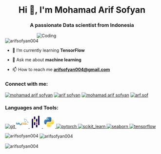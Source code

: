 <h1 align="center">Hi 👋, I'm Mohamad Arif Sofyan</h1>
<h3 align="center">A passionate Data scientist from Indonesia</h3>
<img align="right" alt="Coding" width="400" src="https://cdn.dribbble.com/users/1162077/screenshots/3848914/programmer.gif">

<p align="left"> <img src="https://komarev.com/ghpvc/?username=arifsofyan004&label=Profile%20views&color=0e75b6&style=flat" alt="arifsofyan004" /> </p>

- 🌱 I’m currently learning **TensorFlow**

- 💬 Ask me about **machine learning**

- 📫 How to reach me **arifsofyan004@gmail.com**

<h3 align="left">Connect with me:</h3>
<p align="left">
<a href="https://linkedin.com/in/[mohamad arif sofyan](https://www.linkedin.com/in/mohamadarifsofyan/)" target="blank"><img align="center" src="https://raw.githubusercontent.com/rahuldkjain/github-profile-readme-generator/master/src/images/icons/Social/linked-in-alt.svg" alt="mohamad arif sofyan" height="30" width="40" /></a>
<a href="https://kaggle.com/arif sofyan" target="blank"><img align="center" src="https://raw.githubusercontent.com/rahuldkjain/github-profile-readme-generator/master/src/images/icons/Social/kaggle.svg" alt="arif sofyan" height="30" width="40" /></a>
<a href="https://fb.com/mohamad arif sofyan" target="blank"><img align="center" src="https://raw.githubusercontent.com/rahuldkjain/github-profile-readme-generator/master/src/images/icons/Social/facebook.svg" alt="mohamad arif sofyan" height="30" width="40" /></a>
<a href="https://instagram.com/arf.sof" target="blank"><img align="center" src="https://raw.githubusercontent.com/rahuldkjain/github-profile-readme-generator/master/src/images/icons/Social/instagram.svg" alt="arf.sof" height="30" width="40" /></a>
</p>

<h3 align="left">Languages and Tools:</h3>
<p align="left"> <a href="https://git-scm.com/" target="_blank" rel="noreferrer"> <img src="https://www.vectorlogo.zone/logos/git-scm/git-scm-icon.svg" alt="git" width="40" height="40"/> </a> <a href="https://www.mysql.com/" target="_blank" rel="noreferrer"> <img src="https://raw.githubusercontent.com/devicons/devicon/master/icons/mysql/mysql-original-wordmark.svg" alt="mysql" width="40" height="40"/> </a> <a href="https://pandas.pydata.org/" target="_blank" rel="noreferrer"> <img src="https://raw.githubusercontent.com/devicons/devicon/2ae2a900d2f041da66e950e4d48052658d850630/icons/pandas/pandas-original.svg" alt="pandas" width="40" height="40"/> </a> <a href="https://www.python.org" target="_blank" rel="noreferrer"> <img src="https://raw.githubusercontent.com/devicons/devicon/master/icons/python/python-original.svg" alt="python" width="40" height="40"/> </a> <a href="https://pytorch.org/" target="_blank" rel="noreferrer"> <img src="https://www.vectorlogo.zone/logos/pytorch/pytorch-icon.svg" alt="pytorch" width="40" height="40"/> </a> <a href="https://scikit-learn.org/" target="_blank" rel="noreferrer"> <img src="https://upload.wikimedia.org/wikipedia/commons/0/05/Scikit_learn_logo_small.svg" alt="scikit_learn" width="40" height="40"/> </a> <a href="https://seaborn.pydata.org/" target="_blank" rel="noreferrer"> <img src="https://seaborn.pydata.org/_images/logo-mark-lightbg.svg" alt="seaborn" width="40" height="40"/> </a> <a href="https://www.tensorflow.org" target="_blank" rel="noreferrer"> <img src="https://www.vectorlogo.zone/logos/tensorflow/tensorflow-icon.svg" alt="tensorflow" width="40" height="40"/> </a> </p>

<p><img align="left" src="https://github-readme-stats.vercel.app/api/top-langs?username=arifsofyan004&show_icons=true&locale=en&layout=compact" alt="arifsofyan004" /></p>

<p>&nbsp;<img align="center" src="https://github-readme-stats.vercel.app/api?username=arifsofyan004&show_icons=true&locale=en" alt="arifsofyan004" /></p>

<p><img align="center" src="https://github-readme-streak-stats.herokuapp.com/?user=arifsofyan004&" alt="arifsofyan004" /></p>
